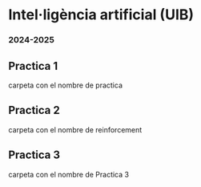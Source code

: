 # Intel·ligència artificial (UIB)
### 2024-2025

## Practica 1
carpeta con el nombre de practica
## Practica 2
carpeta con el nombre de reinforcement
## Practica 3
carpeta con el nombre de Practica 3
